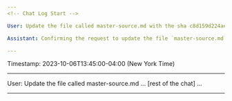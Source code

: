 ```yaml
---
<!-- Chat Log Start -->

User: Update the file called master-source.md with the sha c8d159d224ae4f5b6bf8113565f5111ccdcb0951 in the repository markeldeiry/master-source with the content of the entire current chat, appended to the end, with clear separation markers and a timestamp in New York time (EDT) as described and approved by the user.

Assistant: Confirming the request to update the file `master-source.md` in the repository `markeldeiry/master-source`. The content will include the entire chat log, separated clearly with timestamp details.

---
```


Timestamp: 2023-10-06T13:45:00-04:00 (New York Time)

---

User: Update the file called master-source.md ... [rest of the chat] ... 


---
<!-- Chat Log End -->
